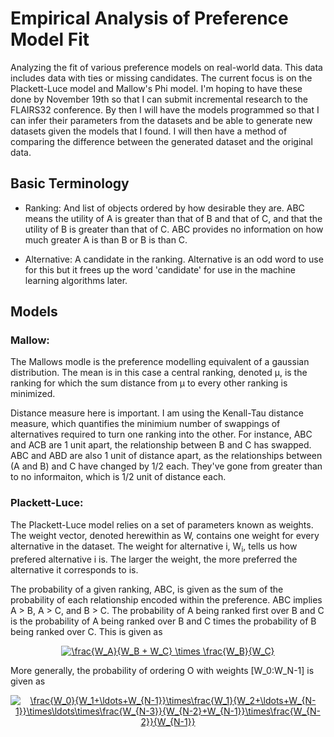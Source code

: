 # Empirical Analysis of Preference Model Fit

Analyzing the fit of various preference models on real-world data. This data includes data with ties or missing candidates.
The current focus is on the Plackett-Luce model and Mallow's Phi model. I'm hoping to have these done by November 19th so that I can submit incremental research to the FLAIRS32 conference. By then I will have the models programmed so that I can infer their parameters from the datasets and be able to generate new datasets given the models that I found. I will then have a method of comparing the difference between the generated dataset and the original data.

## Basic Terminology

* Ranking: And list of objects ordered by how desirable they are. ABC means the utility of A is greater than that of B and that of C, and that the utility of B is greater than that of C. ABC provides no information on how much greater A is than B or B is than C.

* Alternative: A candidate in the ranking. Alternative is an odd word to use for this but it frees up the word 'candidate' for use in the machine learning algorithms later.

## Models

### Mallow:

The Mallows modle is the preference modelling equivalent of a gaussian distribution. The mean is in this case a central ranking, denoted µ, is the ranking for which the sum distance from µ to every other ranking is minimized. 

Distance measure here is important. I am using the Kenall-Tau distance measure, which quantifies the minimium number of swappings of alternatives required to turn one ranking into the other.
For instance, ABC and ACB are 1 unit apart, the relationship between B and C has swapped. ABC and ABD are also 1 unit of distance apart, as the relationships between (A and B) and C have changed by 1/2 each. They've gone from greater than to no informaiton, which is 1/2 unit of distance each.

### Plackett-Luce:

The Plackett-Luce model relies on a set of parameters known as weights. The weight vector, denoted herewithin as W, contains one weight for every alternative in the dataset. The weight for alternative i, W<sub>i</sub>, tells us how prefered alternative i is. The larger the weight, the more preferred the alternative it corresponds to is.

The probability of a given ranking, ABC, is given as the sum of the probability of each relationship encoded within the preference. ABC implies A > B, A > C, and B > C. The probability of A being ranked first over B and C is the probability of A being ranked over B and C times the probability of B being ranked over C. This is given as
<p align="center">
  <a href="https://www.codecogs.com/eqnedit.php?latex=\frac{W_A}{W_B&space;&plus;&space;W_C}&space;\times&space;\frac{W_B}  {W_C}" target="_blank"><img src="https://latex.codecogs.com/gif.latex?\frac{W_A}{W_B&space;&plus;&space;W_C}&space;\times&space;\frac{W_B}{W_C}" title="\frac{W_A}{W_B + W_C} \times \frac{W_B}{W_C}" /></a>
</p align="center">
More generally, the probability of ordering O with weights [W_0:W_N-1] is given as
<p align="center">
  <a href="https://www.codecogs.com/eqnedit.php?latex=\frac{W_0}{W_1&plus;\ldots&plus;W_{N-1}}\times\frac{W_1}{W_2&plus;\ldots&plus;W_{N-1}}\times\ldots\times\frac{W_{N-3}}{W_{N-2}&plus;W_{N-1}}\times\frac{W_{N-2}}{W_{N-1}}" target="_blank"><img src="https://latex.codecogs.com/gif.latex?\frac{W_0}{W_1&plus;\ldots&plus;W_{N-1}}\times\frac{W_1}{W_2&plus;\ldots&plus;W_{N-1}}\times\ldots\times\frac{W_{N-3}}{W_{N-2}&plus;W_{N-1}}\times\frac{W_{N-2}}{W_{N-1}}" title="\frac{W_0}{W_1+\ldots+W_{N-1}}\times\frac{W_1}{W_2+\ldots+W_{N-1}}\times\ldots\times\frac{W_{N-3}}{W_{N-2}+W_{N-1}}\times\frac{W_{N-2}}{W_{N-1}}" /></a>
</p align="center">
